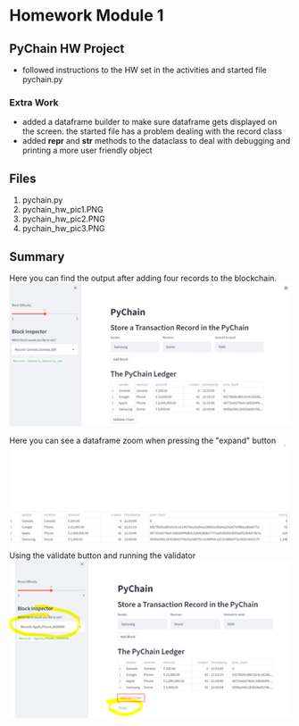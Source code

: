 # Homework Module 1

## PyChain HW Project
- followed instructions to the HW set in the activities and started file pychain.py

### Extra Work
- added a dataframe builder to make sure dataframe gets displayed on the screen. the started file has a problem dealing with the record class
- added __repr__ and __str__ methods to the dataclass to deal with debugging and printing a more user friendly object

## Files
1.  pychain.py
2.  pychain_hw_pic1.PNG  
3.  pychain_hw_pic2.PNG  
3.  pychain_hw_pic3.PNG

## Summary
Here you can find the output after adding four records to the blockchain.
![PyChain 4 records added](pychain_hw_pic1.PNG "Adding a few records")

Here you can see a dataframe zoom when pressing the "expand" button
![PyChain df zoom](pychain_hw_pic2.PNG "dataframe zoom")
Using the validate button and running the validator
![PyChain - validate chain](pychain_hw_pic3.PNG "Validate Chain")
